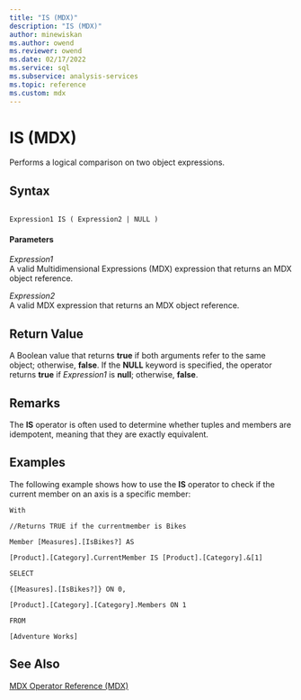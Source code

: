 ```yaml
---
title: "IS (MDX)"
description: "IS (MDX)"
author: minewiskan
ms.author: owend
ms.reviewer: owend
ms.date: 02/17/2022
ms.service: sql
ms.subservice: analysis-services
ms.topic: reference
ms.custom: mdx
---
```

# IS (MDX)


  Performs a logical comparison on two object expressions.  
  
## Syntax  
  
```  
  
Expression1 IS ( Expression2 | NULL )  
```  
  
#### Parameters  
 *Expression1*  
 A valid Multidimensional Expressions (MDX) expression that returns an MDX object reference.  
  
 *Expression2*  
 A valid MDX expression that returns an MDX object reference.  
  
## Return Value  
 A Boolean value that returns **true** if both arguments refer to the same object; otherwise, **false**. If the **NULL** keyword is specified, the operator returns **true** if *Expression1* is **null**; otherwise, **false**.  
  
## Remarks  
 The **IS** operator is often used to determine whether tuples and members are idempotent, meaning that they are exactly equivalent.  
  
## Examples  
 The following example shows how to use the **IS** operator to check if the current member on an axis is a specific member:  
  
 `With`  
  
 `//Returns TRUE if the currentmember is Bikes`  
  
 `Member [Measures].[IsBikes?] AS`  
  
 `[Product].[Category].CurrentMember IS [Product].[Category].&[1]`  
  
 `SELECT`  
  
 `{[Measures].[IsBikes?]} ON 0,`  
  
 `[Product].[Category].[Category].Members ON 1`  
  
 `FROM`  
  
 `[Adventure Works]`  
  
## See Also  
 [MDX Operator Reference &#40;MDX&#41;](../mdx/mdx-operator-reference-mdx.md)  
  
  
